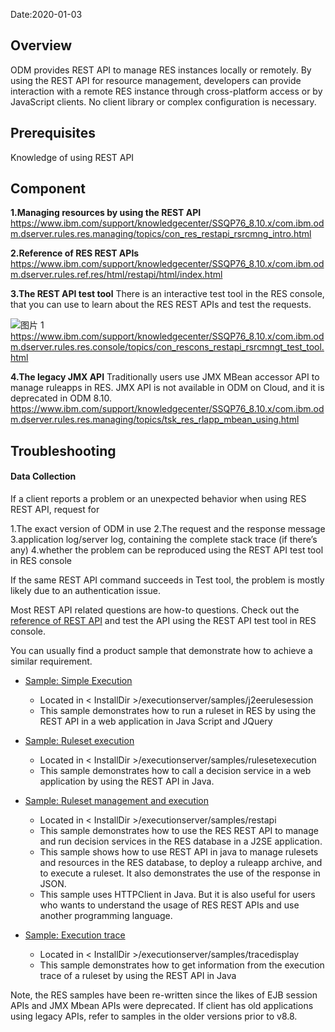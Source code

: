 Date:2020-01-03

## Overview

ODM provides REST API to manage RES instances locally or remotely. By using the REST API for resource management, developers can provide interaction with a remote RES instance through cross-platform access or by JavaScript clients. No client library or complex configuration is necessary.

## Prerequisites

Knowledge of using REST API

## Component

**1.Managing resources by using the REST API**
https://www.ibm.com/support/knowledgecenter/SSQP76_8.10.x/com.ibm.odm.dserver.rules.res.managing/topics/con_res_restapi_rsrcmng_intro.html

**2.Reference of RES REST APIs**
https://www.ibm.com/support/knowledgecenter/SSQP76_8.10.x/com.ibm.odm.dserver.rules.ref.res/html/restapi/html/index.html

**3.The REST API test tool**
There is an interactive test tool in the RES console, that you can use to learn about the RES REST APIs and test the requests.

![图片 1](https://media.github.ibm.com/user/228551/files/7e2b5900-2dfc-11ea-8f31-9b560ea77e14)
https://www.ibm.com/support/knowledgecenter/SSQP76_8.10.x/com.ibm.odm.dserver.rules.res.console/topics/con_rescons_restapi_rsrcmngt_test_tool.html

**4.The legacy JMX API**
Traditionally users use JMX MBean accessor API to manage ruleapps in RES. JMX API is not available in ODM on Cloud, and it is deprecated in ODM 8.10. 
https://www.ibm.com/support/knowledgecenter/SSQP76_8.10.x/com.ibm.odm.dserver.rules.res.managing/topics/tsk_res_rlapp_mbean_using.html

## Troubleshooting

#### Data Collection
If a client reports a problem or an unexpected behavior when using RES REST API, request for

1.The exact version of ODM in use 
2.The request and the response message
3.application log/server log, containing the complete stack trace (if there’s any)
4.whether the problem can be reproduced using the REST API test tool in RES console

If the same REST API command succeeds in Test tool, the problem is mostly likely due to an authentication issue. 

Most REST API related questions are how-to questions. Check out the [reference of REST API](https://www.ibm.com/support/knowledgecenter/SSQP76_8.10.x/com.ibm.odm.dserver.rules.ref.res/html/restapi/html/index.html) and test the API using the REST API test tool in RES console. 

You can usually find a product sample that demonstrate how to achieve a similar requirement. 
* [Sample: Simple Execution](https://www.ibm.com/support/knowledgecenter/SSQP76_8.10.x/com.ibm.odm.dserver.rules.samples/res_smp_topics/smp_res_javaee.html)
  - Located in < InstallDir >/executionserver/samples/j2eerulesession
  - This sample demonstrates how to run a ruleset in RES by using the REST API in a web application in Java Script and JQuery

* [Sample: Ruleset execution](https://www.ibm.com/support/knowledgecenter/SSQP76_8.10.x/com.ibm.odm.dserver.rules.samples/res_smp_topics/smp_res_rsexe_det.html)
  - Located in < InstallDir >/executionserver/samples/rulesetexecution
  - This sample demonstrates how to call a decision service in a web application by using the REST API in Java.

* [Sample: Ruleset management and execution](https://www.ibm.com/support/knowledgecenter/SSQP76_8.10.x/com.ibm.odm.dserver.rules.samples/res_smp_topics/smp_res_rest_api.html)
  - Located in < InstallDir >/executionserver/samples/restapi
  - This sample demonstrates how to use the RES REST API to manage and run decision services in the RES database in a J2SE application.
  - This sample shows how to use REST API in java to manage rulesets and resources in the RES database, to deploy a ruleapp archive, and to execute a ruleset. It also demonstrates the use of the response in JSON. 
  - This sample uses HTTPClient in Java. But it is also useful for users who wants to understand the usage of RES REST APIs and use another programming language. 

* [Sample: Execution trace](https://www.ibm.com/support/knowledgecenter/SSQP76_8.10.x/com.ibm.odm.dserver.rules.samples/res_smp_topics/smp_res_tracedisplay.html)
  - Located in < InstallDir >/executionserver/samples/tracedisplay
  - This sample demonstrates how to get information from the execution trace of a ruleset by using the REST API in Java

Note, the RES samples have been re-written since the likes of EJB session APIs and JMX Mbean APIs were deprecated. If client has old applications using legacy APIs, refer to samples in the older versions prior to v8.8. 

